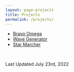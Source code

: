 ```yaml
---
layout: page-projects
title: Projects
permalink: /projects/
---
```


<ul>
    <li>
      <a href="{{ '/projects/bravo-omega' | relative_url }}">Bravo Omega</a>
    </li>
    <li>
      <a href="{{ '/projects/wave-generator' | relative_url }}">Wave Generator</a>
    </li>
    <li>
      <a href="{{ '/projects/star-marcher' | relative_url }}">Star Marcher</a>
    </li>
</ul>

<br>

Last Updated July 23rd, 2022